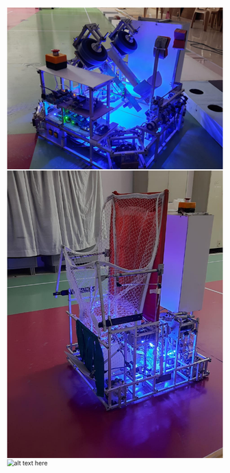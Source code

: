 ![alt text here](Robots/PR.png)
![alt text here](Robots/TR.png)
![alt text here](Robots/PR_and_TR_on_Arena.png)

